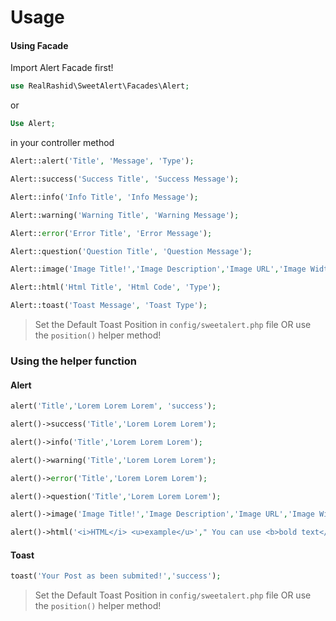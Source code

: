 # Usage

#### Using Facade

Import Alert Facade first!

```php
use RealRashid\SweetAlert\Facades\Alert;
```

or

```php
Use Alert;
```

in your controller method

```php
Alert::alert('Title', 'Message', 'Type');
```

```php
Alert::success('Success Title', 'Success Message');
```

```php
Alert::info('Info Title', 'Info Message');
```

```php
Alert::warning('Warning Title', 'Warning Message');
```

```php
Alert::error('Error Title', 'Error Message');
```

```php
Alert::question('Question Title', 'Question Message');
```

```php
Alert::image('Image Title!','Image Description','Image URL','Image Width','Image Height');
```

```php
Alert::html('Html Title', 'Html Code', 'Type');
```

```php
Alert::toast('Toast Message', 'Toast Type');
```

> Set the Default Toast Position in `config/sweetalert.php` file OR use the `position()` helper method!

### Using the helper function

#### Alert

```php
alert('Title','Lorem Lorem Lorem', 'success');
```

```php
alert()->success('Title','Lorem Lorem Lorem');
```

```php
alert()->info('Title','Lorem Lorem Lorem');
```

```php
alert()->warning('Title','Lorem Lorem Lorem');
```

```php
alert()->error('Title','Lorem Lorem Lorem');
```

```php
alert()->question('Title','Lorem Lorem Lorem');
```

```php
alert()->image('Image Title!','Image Description','Image URL','Image Width','Image Height');
```

```php
alert()->html('<i>HTML</i> <u>example</u>'," You can use <b>bold text</b>, <a href='//github.com'>links</a> and other HTML tags ",'success');
```

#### Toast

```php
toast('Your Post as been submited!','success');
```

> Set the Default Toast Position in `config/sweetalert.php` file OR use the `position()` helper method!
